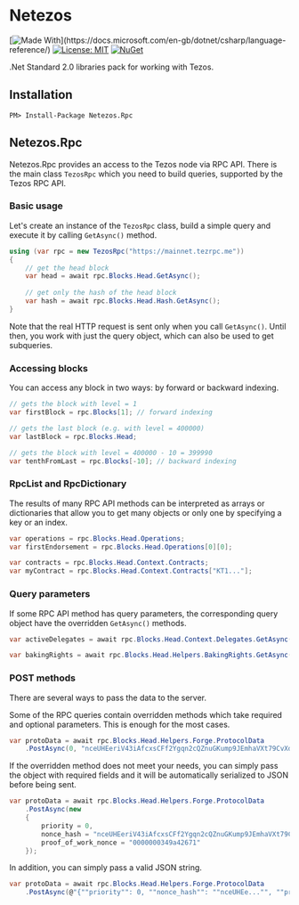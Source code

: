 # Netezos
[![Made With](https://img.shields.io/badge/made%20with-C%23-success.svg?)](https://docs.microsoft.com/en-gb/dotnet/csharp/language-reference/)
[![License: MIT](https://img.shields.io/github/license/baking-bad/netezos.svg)](https://opensource.org/licenses/MIT)
[![NuGet](https://img.shields.io/nuget/v/Netezos.Rpc.svg)](https://www.nuget.org/packages/Netezos.Rpc/)

.Net Standard 2.0 libraries pack for working with Tezos.

## Installation

`PM> Install-Package Netezos.Rpc`

## Netezos.Rpc
Netezos.Rpc provides an access to the Tezos node via RPC API. There is the main class `TezosRpc` which you need to build queries, supported by the Tezos RPC API.
### Basic usage
Let's create an instance of the `TezosRpc` class, build a simple query and execute it by calling `GetAsync()` method.

```cs
using (var rpc = new TezosRpc("https://mainnet.tezrpc.me"))
{
    // get the head block
    var head = await rpc.Blocks.Head.GetAsync();
    
    // get only the hash of the head block
    var hash = await rpc.Blocks.Head.Hash.GetAsync();
}
```

Note that the real HTTP request is sent only when you call `GetAsync()`. Until then, you work with just the query object, which can also be used to get subqueries.

### Accessing blocks
You can access any block in two ways: by forward or backward indexing.

```cs
// gets the block with level = 1
var firstBlock = rpc.Blocks[1]; // forward indexing

// gets the last block (e.g. with level = 400000)
var lastBlock = rpc.Blocks.Head;

// gets the block with level = 400000 - 10 = 399990
var tenthFromLast = rpc.Blocks[-10]; // backward indexing
```
    
### RpcList and RpcDictionary
The results of many RPC API methods can be interpreted as arrays or dictionaries that allow you to get many objects or only one by specifying a key or an index.

```cs
var operations = rpc.Blocks.Head.Operations;
var firstEndorsement = rpc.Blocks.Head.Operations[0][0];

var contracts = rpc.Blocks.Head.Context.Contracts;
var myContract = rpc.Blocks.Head.Context.Contracts["KT1..."];
```
    
### Query parameters
If some RPC API method has query parameters, the corresponding query object have the overridden `GetAsync()` methods.

```cs
var activeDelegates = await rpc.Blocks.Head.Context.Delegates.GetAsync(DelegateStatus.Active);

var bakingRights = await rpc.Blocks.Head.Helpers.BakingRights.GetAsync(maxPriority: 1, all: true);
```

### POST methods
There are several ways to pass the data to the server.

Some of the RPC queries contain overridden methods which take required and optional parameters. This is enough for the most cases.

```cs
var protoData = await rpc.Blocks.Head.Helpers.Forge.ProtocolData
    .PostAsync(0, "nceUHEeriV43iAfcxsCFf2Ygqn2cQZnuGKump9JEmhaVXt79CvXdY", "0000000349a42671");
```

If the overridden method does not meet your needs, you can simply pass the object with required fields and it will be automatically serialized to JSON before being sent.

```cs
var protoData = await rpc.Blocks.Head.Helpers.Forge.ProtocolData
    .PostAsync(new
    {
        priority = 0,
        nonce_hash = "nceUHEeriV43iAfcxsCFf2Ygqn2cQZnuGKump9JEmhaVXt79CvXdY",
        proof_of_work_nonce = "0000000349a42671"
    });
```

In addition, you can simply pass a valid JSON string.

```cs
var protoData = await rpc.Blocks.Head.Helpers.Forge.ProtocolData
    .PostAsync(@"{""priority"": 0, ""nonce_hash"": ""nceUHEe..."", ""proof_of_work_nonce"":  ""00000...""}");
```
